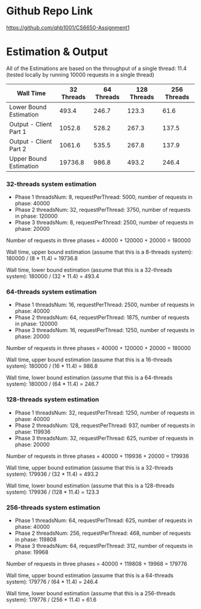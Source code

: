 # Github Repo Link

https://github.com/qhb1001/CS6650-Assignment1

# Estimation & Output

All of the Estimations are based on the throughput of a single thread: 11.4 (tested locally by running 10000 requests in a single thread)

| Wall Time              | 32 Threads | 64 Threads | 128 Threads | 256 Threads |
| ---------------------- | ---------- | ---------- | ----------- | ----------- |
| Lower Bound Estimation | 493.4      | 246.7      | 123.3       | 61.6        |
| Output - Client Part 1 | 1052.8     | 528.2      | 267.3       | 137.5       |
| Output - Client Part 2 | 1061.6     | 535.5      | 267.8       | 137.9       |
| Upper Bound Estimation | 19736.8    | 986.8      | 493.2       | 246.4       |

### 32-threads system estimation 

*   Phase 1
    threadsNum: 8, requestPerThread: 5000, number of requests in phase: 40000
*   Phase 2 
    threadsNum: 32, requestPerThread: 3750, number of requests in phase: 120000
*   Phase 3
    threadsNum: 8, requestPerThread: 2500, number of requests in phase: 20000

Number of requests in three phases = 40000 + 120000 + 20000 = 180000

Wall time, upper bound estimation (assume that this is a 8-threads system): 180000 / (8 * 11.4) = 19736.8

Wall time, lower bound estimation (assume that this is a 32-threads system): 180000 / (32 * 11.4) = 493.4

### 64-threads system estimation 

*   Phase 1
    threadsNum: 16, requestPerThread: 2500, number of requests in phase: 40000
*   Phase 2 
    threadsNum: 64, requestPerThread: 1875, number of requests in phase: 120000
*   Phase 3
    threadsNum: 16, requestPerThread: 1250, number of requests in phase: 20000

Number of requests in three phases = 40000 + 120000 + 20000 = 180000

Wall time, upper bound estimation (assume that this is a 16-threads system): 180000 / (16 * 11.4) = 986.8

Wall time, lower bound estimation (assume that this is a 64-threads system): 180000 / (64 * 11.4) = 246.7

### 128-threads system estimation 

*   Phase 1
    threadsNum: 32, requestPerThread: 1250, number of requests in phase: 40000
*   Phase 2 
    threadsNum: 128, requestPerThread: 937, number of requests in phase: 119936
*   Phase 3
    threadsNum: 32, requestPerThread: 625, number of requests in phase: 20000

Number of requests in three phases = 40000 + 119936 + 20000 = 179936

Wall time, upper bound estimation (assume that this is a 32-threads system): 179936 / (32 * 11.4) = 493.2

Wall time, lower bound estimation (assume that this is a 128-threads system): 179936 / (128 * 11.4) = 123.3

### 256-threads system estimation 

*   Phase 1
    threadsNum: 64, requestPerThread: 625, number of requests in phase: 40000
*   Phase 2 
    threadsNum: 256, requestPerThread: 468, number of requests in phase: 119808
*   Phase 3
    threadsNum: 64, requestPerThread: 312, number of requests in phase: 19968

Number of requests in three phases = 40000 + 119808 + 19968 = 179776

Wall time, upper bound estimation (assume that this is a 64-threads system): 179776 / (64 * 11.4) = 246.4

Wall time, lower bound estimation (assume that this is a 256-threads system): 179776 / (256 * 11.4) = 61.6

